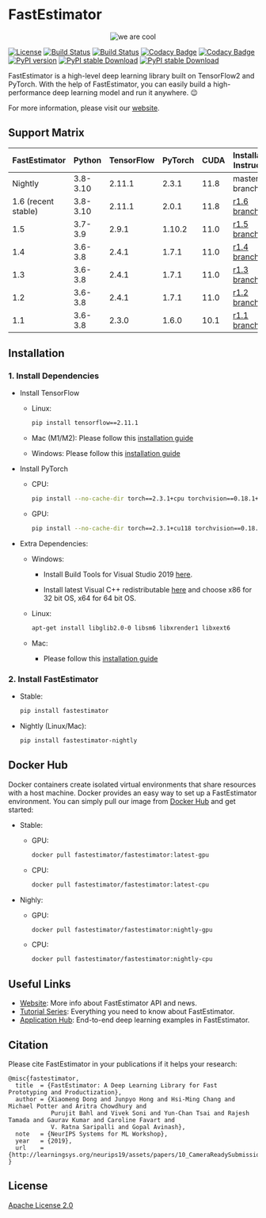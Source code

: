 # FastEstimator

<p align="center">
  <img src="https://github.com/fastestimator-util/fastestimator-misc/blob/master/resource/pictures/icon.png?raw=true" title="we are cool">
</p>

[![License](https://img.shields.io/badge/License-Apache_2.0-informational.svg)](LICENSE)
[![Build Status](http://jenkins.fastestimator.org:8080/buildStatus/icon?subject=PR-build&job=fastestimator%2Ffastestimator%2Fmaster)](http://jenkins.fastestimator.org:8080/job/fastestimator/job/fastestimator/job/master/)
[![Build Status](http://jenkins.fastestimator.org:8080/buildStatus/icon?subject=nightly-build&job=nightly)](http://jenkins.fastestimator.org:8080/job/nightly/)
[![Codacy Badge](https://app.codacy.com/project/badge/Grade/3a46ea86b8f04caab271f2a7bd6f4bd9)](https://www.codacy.com/gh/fastestimator/fastestimator/dashboard?utm_source=github.com&amp;utm_medium=referral&amp;utm_content=fastestimator/fastestimator&amp;utm_campaign=Badge_Grade)
[![Codacy Badge](https://app.codacy.com/project/badge/Coverage/3a46ea86b8f04caab271f2a7bd6f4bd9)](https://www.codacy.com/gh/fastestimator/fastestimator/dashboard?utm_source=github.com&utm_medium=referral&utm_content=fastestimator/fastestimator&utm_campaign=Badge_Coverage)
[![PyPI version](https://badge.fury.io/py/fastestimator.svg)](https://pypi.org/project/fastestimator/)
[![PyPI stable Download](https://img.shields.io/pypi/dm/fastestimator?label=stable%20downloads&color=16D1B4)](https://pypistats.org/packages/fastestimator)
[![PyPI stable Download](https://img.shields.io/pypi/dm/fastestimator-nightly?label=nightly%20downloads&color=16D1B4)](https://pypistats.org/packages/fastestimator-nightly)

FastEstimator is a high-level deep learning library built on TensorFlow2 and PyTorch. With the help of FastEstimator, you can easily build a high-performance deep learning model and run it anywhere. :wink:

For more information, please visit our [website](https://www.fastestimator.org/).

## Support Matrix

| FastEstimator  | Python | TensorFlow | PyTorch | CUDA |  Installation Instruction |
| -------------  | ------  | --------- | ------- | ---- | ----------- |
| Nightly  | 3.8-3.10  | 2.11.1 | 2.3.1 | 11.8 | master branch |
| 1.6 (recent stable) | 3.8-3.10  | 2.11.1 | 2.0.1 | 11.8 | [r1.6 branch](https://github.com/fastestimator/fastestimator/tree/r1.6) |
| 1.5  | 3.7-3.9  | 2.9.1 | 1.10.2 | 11.0 | [r1.5 branch](https://github.com/fastestimator/fastestimator/tree/r1.5) |
| 1.4  | 3.6-3.8  | 2.4.1 | 1.7.1 | 11.0 | [r1.4 branch](https://github.com/fastestimator/fastestimator/tree/r1.4) |
| 1.3  | 3.6-3.8  | 2.4.1 | 1.7.1 | 11.0 | [r1.3 branch](https://github.com/fastestimator/fastestimator/tree/r1.3) |
| 1.2  | 3.6-3.8  | 2.4.1 | 1.7.1 | 11.0 | [r1.2 branch](https://github.com/fastestimator/fastestimator/tree/r1.2) |
| 1.1  | 3.6-3.8  | 2.3.0 | 1.6.0 | 10.1 | [r1.1 branch](https://github.com/fastestimator/fastestimator/tree/r1.1) |

## Installation

### 1. Install Dependencies

* Install TensorFlow
  * Linux:

      ```bash
      pip install tensorflow==2.11.1
      ```

  * Mac (M1/M2):
        Please follow this [installation guide](https://github.com/fastestimator/fastestimator/blob/master/installation_docs/mac_installation.md)

  * Windows:
        Please follow this [installation guide](https://github.com/fastestimator/fastestimator/blob/master/installation_docs/tensorflow_windows_installation.md)

* Install PyTorch
  * CPU:

      ```bash
      pip install --no-cache-dir torch==2.3.1+cpu torchvision==0.18.1+cpu torchaudio==2.3.1+cpu -f https://download.pytorch.org/whl/cpu/torch_stable.html
      ```

  * GPU:

      ```bash
      pip install --no-cache-dir torch==2.3.1+cu118 torchvision==0.18.1+cu118 torchaudio==2.3.1+cu118 -f https://download.pytorch.org/whl/cu118/torch_stable.html
      ```

* Extra Dependencies:
  * Windows:
    * Install Build Tools for Visual Studio 2019 [here](https://visualstudio.microsoft.com/downloads/#build-tools-for-visual-studio-2019).

    * Install latest Visual C++ redistributable [here](https://support.microsoft.com/en-us/help/2977003/the-latest-supported-visual-c-downloads) and choose x86 for 32 bit OS, x64 for 64 bit OS.

  * Linux:

      ``` bash
      apt-get install libglib2.0-0 libsm6 libxrender1 libxext6
      ```

  * Mac:
    * Please follow this [installation guide](https://github.com/fastestimator/fastestimator/blob/master/installation_docs/mac_installation.md)

### 2. Install FastEstimator

* Stable:

    ``` bash
    pip install fastestimator
    ```

* Nightly (Linux/Mac):

    ``` bash
    pip install fastestimator-nightly
    ```

## Docker Hub

Docker containers create isolated virtual environments that share resources with a host machine. Docker provides an easy way to set up a FastEstimator environment. You can simply pull our image from [Docker Hub](https://hub.docker.com/r/fastestimator/fastestimator/tags) and get started:

* Stable:
  * GPU:

      ``` bash
      docker pull fastestimator/fastestimator:latest-gpu
      ```

  * CPU:

      ``` bash
      docker pull fastestimator/fastestimator:latest-cpu
      ```

* Nighly:
  * GPU:

      ``` bash
      docker pull fastestimator/fastestimator:nightly-gpu
      ```

  * CPU:

      ``` bash
      docker pull fastestimator/fastestimator:nightly-cpu
      ```

## Useful Links

* [Website](https://www.fastestimator.org): More info about FastEstimator API and news.
* [Tutorial Series](https://github.com/fastestimator/fastestimator/tree/master/tutorial): Everything you need to know about FastEstimator.
* [Application Hub](https://github.com/fastestimator/fastestimator/tree/master/apphub): End-to-end deep learning examples in FastEstimator.

## Citation

Please cite FastEstimator in your publications if it helps your research:

```
@misc{fastestimator,
  title  = {FastEstimator: A Deep Learning Library for Fast Prototyping and Productization},
  author = {Xiaomeng Dong and Junpyo Hong and Hsi-Ming Chang and Michael Potter and Aritra Chowdhury and
            Purujit Bahl and Vivek Soni and Yun-Chan Tsai and Rajesh Tamada and Gaurav Kumar and Caroline Favart and
            V. Ratna Saripalli and Gopal Avinash},
  note   = {NeurIPS Systems for ML Workshop},
  year   = {2019},
  url    = {http://learningsys.org/neurips19/assets/papers/10_CameraReadySubmission_FastEstimator_final_camera.pdf}
}
```

## License

[Apache License 2.0](https://github.com/fastestimator/fastestimator/blob/master/LICENSE)
